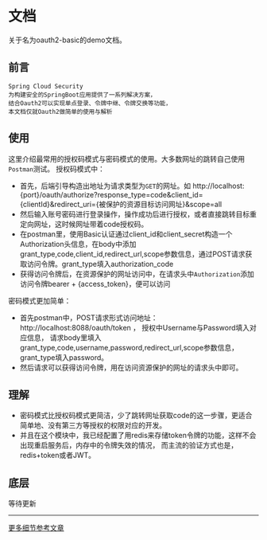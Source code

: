 # 文档
关于名为oauth2-basic的demo文档。

## 前言
```
Spring Cloud Security 
为构建安全的SpringBoot应用提供了一系列解决方案，
结合Oauth2可以实现单点登录、令牌中继、令牌交换等功能，
本文档仅就Oauth2做简单的使用与解析
```

## 使用
这里介绍最常用的授权码模式与密码模式的使用。大多数网址的跳转自己使用``` Postman```测试。
授权码模式中：
- 首先，后端引导构造出地址为请求类型为```GET```的网址。如
http://localhost:{port}/oauth/authorize?response_type=code&client_id={clientId}&redirect_uri={被保护的资源目标访问网址}&scope=all
- 然后输入账号密码进行登录操作，操作成功后进行授权，或者直接跳转目标重定向网址，这时候网址带着code授权码。
- 在postman里，使用Basic认证通过client_id和client_secret构造一个Authorization头信息，在body中添加grant_type,code,client_id,redirect_url,scope参数信息，通过POST请求获取访问令牌。grant_type填入authorization_code
- 获得访问令牌后，在资源保护的网址访问中，在请求头中```Authorization```添加访问令牌bearer + {access_token}，便可以访问

密码模式更加简单：
- 首先postman中，POST请求形式访问地址：http://localhost:8088/oauth/token  ， 授权中Username与Password填入对应信息，
请求body里填入grant_type,code,username,password,redirect_url,scope参数信息，grant_type填入password。
- 然后请求可以获得访问令牌，用在访问资源保护的网址的请求头中即可。

## 理解
- 密码模式比授权码模式更简洁，少了跳转网址获取code的这一步骤，更适合简单地、没有第三方等授权的权限对应的开发。
- 并且在这个模块中，我已经配置了用redis来存储token令牌的功能，这样不会出现重启服务后，内存中的令牌失效的情况，
而主流的验证方式也是，redis+token或者JWT。

## 底层
等待更新

---

[更多细节参考文章](http://www.macrozheng.com/#/cloud/oauth2)